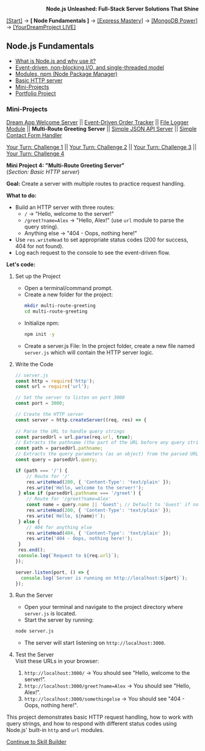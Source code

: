 **<p align="right">Node.js Unleashed: Full-Stack Server Solutions That Shine</p>**

[[Start]](../Introduction.md) → **[ Node Fundamentals ]** → [[Express Mastery]](../chapter-02/2-1.md) → [[MongoDB Power]](#mongodb) → [[YourDreamProject LIVE]](#project)

## Node.js Fundamentals
* [What is Node.js and why use it?](1-1.md)
* [Event-driven, non-blocking I/O, and single-threaded model](1-2.md)
* [Modules, npm (Node Package Manager)](1-3.md)
* [Basic HTTP server](1-4.md)
* [Mini-Projects](#Mini-Projects)
* [Portfolio Project](1-6.md)

### Mini-Projects

[Dream App Welcome Server](1-5.md) || [Event-Driven Order Tracker](1-5-2.md) || [File Logger Module](1-5-3.md) || **Multi-Route Greeting Server** || [Simple JSON API Server](1-5-5.md) || [Simple Contact Form Handler](1-5-6.md)

[Your Turn: Challenge 1](1-5SB.md) || [Your Turn: Challenge 2](1-5SB-2.md) || [Your Turn: Challenge 3](1-5SB-3.md) || [Your Turn: Challenge 4](1-5SB-4.md)

**Mini Project 4: "Multi-Route Greeting Server"**<br /> 
(*Section: Basic HTTP server*)

**Goal:** Create a server with multiple routes to practice request handling.

**What to do:**
- Build an HTTP server with three routes:
  - `/` → "Hello, welcome to the server!"
  - `/greet?name=Alex` → "Hello, Alex!" (use `url` module to parse the query string).
  - Anything else → "404 - Oops, nothing here!"
- Use `res.writeHead` to set appropriate status codes (200 for success, 404 for not found).
- Log each request to the console to see the event-driven flow.

**Let's code:**
1. Set up the Project
   - Open a terminal/command prompt.
   - Create a new folder for the project:
     ```bash
     mkdir multi-route-greeting
     cd multi-route-greeting
     ```
   - Initialize npm:
     ```bash
     npm init -y
     ```
   - Create a server.js File: In the project folder, create a new file named `server.js` which will contain the HTTP server logic.
2. Write the Code
   ```javascript
   // server.js
   const http = require('http');
   const url = require('url');

   // Set the server to listen on port 3000
   const port = 3000;

   // Create the HTTP server
   const server = http.createServer((req, res) => {     
  
   // Parse the URL to handle query strings
   const parsedUrl = url.parse(req.url, true);
   // Extracts the pathname (the part of the URL before any query string) from the parsed URL object
   const path = parsedUrl.pathname;
   // Extracts the query parameters (as an object) from the parsed URL
   const query = parsedUrl.query;

   if (path === '/') {
       // Route for '/'
       res.writeHead(200, { 'Content-Type': 'text/plain' });
       res.write('Hello, welcome to the server!');
    } else if (parsedUrl.pathname === '/greet') {
       // Route for '/greet?name=Alex'
       const name = query.name || 'Guest'; // Default to 'Guest' if no name is provided
       res.writeHead(200, { 'Content-Type': 'text/plain' });
       res.write(`Hello, ${name}!`);
    } else {
       // 404 for anything else
       res.writeHead(404, { 'Content-Type': 'text/plain' });
       res.write('404 - Oops, nothing here!');
    }
    res.end();
    console.log(`Request to ${req.url}`);
   });

   server.listen(port, () => {
     console.log(`Server is running on http://localhost:${port}`);
   });
   ```
3. Run the Server
   - Open your terminal and navigate to the project directory where `server.js` is located.
   - Start the server by running:
   ```bash 
   node server.js
   ```
   - The server will start listening on `http://localhost:3000`.
4. Test the Server<br />
   Visit these URLs in your browser:

   1. `http://localhost:3000/` → You should see "Hello, welcome to the server!".
   2. `http://localhost:3000/greet?name=Alex` → You should see "Hello, Alex!".
   3. `http://localhost:3000/somethingelse` → You should see "404 - Oops, nothing here!".

This project demonstrates basic HTTP request handling, how to work with query strings, and how to respond with different status codes using Node.js' built-in `http` and `url` modules.

[Continue to Skill Builder](1-5SB.md)
